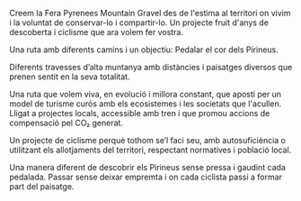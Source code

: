 Creem la Fera Pyrenees Mountain Gravel des de l'estima al territori on vivim i la voluntat de conservar-lo i compartir-lo. Un projecte fruit d'anys de descoberta i ciclisme que ara volem fer vostra.

Una ruta amb diferents camins i un objectiu: Pedalar el cor dels Pirineus.

Diferents travesses d’alta muntanya amb distàncies i paisatges diversos que prenen sentit en la seva totalitat.

Una ruta que volem viva, en evolució i millora constant, que aposti per un model de turisme curós amb els ecosistemes i les societats que l'acullen. Lligat a projectes locals, accessible amb tren i que promou accions de compensació pel CO₂ generat.

Un projecte de ciclisme perquè tothom se’l faci seu, amb autosuficiència o utilitzant els allotjaments del territori, respectant normatives i població local.

Una manera diferent de descobrir els Pirineus sense pressa i gaudint cada pedalada. Passar sense deixar empremta i on cada ciclista passi a formar part del paisatge.

